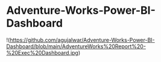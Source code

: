 # Adventure-Works-Power-BI-Dashboard
!(https://github.com/agujalwar/Adventure-Works-Power-BI-Dashboard/blob/main/AdventureWorks%20Report%20-%20Exec%20Dashboard.jpg)
